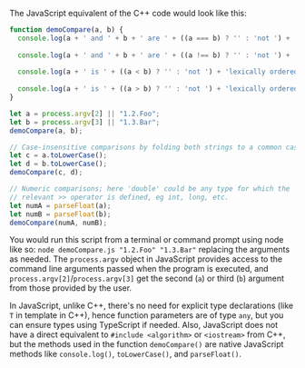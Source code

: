  The JavaScript equivalent of the C++ code would look like this:

```javascript
function demoCompare(a, b) {
  console.log(a + ' and ' + b + ' are ' + ((a === b) ? '' : 'not ') + 'exactly lexically equal.');
  
  console.log(a + ' and ' + b + ' are ' + ((a !== b) ? '' : 'not ') + 'lexically unequal.');
  
  console.log(a + ' is ' + ((a < b) ? '' : 'not ') + 'lexically ordered before ' + b + '.');
  
  console.log(a + ' is ' + ((a > b) ? '' : 'not ') + 'lexically ordered after ' + b + '.');
}

let a = process.argv[2] || "1.2.Foo";
let b = process.argv[3] || "1.3.Bar";
demoCompare(a, b);

// Case-insensitive comparisons by folding both strings to a common case.
let c = a.toLowerCase();
let d = b.toLowerCase();
demoCompare(c, d);

// Numeric comparisons; here 'double' could be any type for which the
// relevant >> operator is defined, eg int, long, etc.
let numA = parseFloat(a);
let numB = parseFloat(b);
demoCompare(numA, numB);
```

You would run this script from a terminal or command prompt using node like so: `node demoCompare.js "1.2.Foo" "1.3.Bar"` replacing the arguments as needed. The `process.argv` object in JavaScript provides access to the command line arguments passed when the program is executed, and `process.argv[2]`/`process.argv[3]` get the second (`a`) or third (`b`) argument from those provided by the user. 

In JavaScript, unlike C++, there's no need for explicit type declarations (like `T` in template in C++), hence function parameters are of type `any`, but you can ensure types using TypeScript if needed. Also, JavaScript does not have a direct equivalent to `#include <algorithm>` or `<iostream>` from C++, but the methods used in the function `demoCompare()` are native JavaScript methods like `console.log()`, `toLowerCase()`, and `parseFloat()`.
